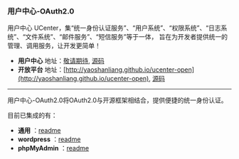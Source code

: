 ### 用户中心-OAuth2.0

用户中心 UCenter，集“统一身份认证服务”、“用户系统”、“权限系统”、“日志系统”、“文件系统”、“邮件服务”、“短信服务”等于一体，
旨在为开发者提供统一的管理、调用服务，让开发更简单！

* **用户中心** 地址：[敬请期待](), [源码](https://github.com/yaoshanliang/ucenter)
* **开放平台** 地址：[http://yaoshanliang.github.io/ucenter-open](http://yaoshanliang.github.io/ucenter-open), [源码](https://github.com/yaoshanliang/ucenter-open)

---
用户中心-OAuth2.0将OAuth2.0与开源框架相结合，提供便捷的统一身份认证。

目前已集成的有：
* **通用** ：[readme](https://github.com/yaoshanliang/ucenter-oauth/tree/master/basic)
* **wordpress** ：[readme](https://github.com/yaoshanliang/ucenter-oauth/tree/master/wordpress)
* **phpMyAdmin** ：[readme](https://github.com/yaoshanliang/ucenter-oauth/tree/master/phpMyAdmin)


